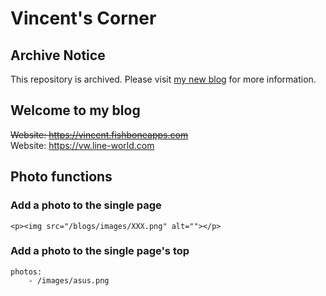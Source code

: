 # Vincent's Corner
## Archive Notice
This repository is archived. Please visit [my new blog](https://vw.line-world.com) for more information.

## Welcome to my blog
~~Website: https://vincent.fishboneapps.com~~ <br>
Website: https://vw.line-world.com

## Photo functions
### Add a photo to the single page
`<p><img src="/blogs/images/XXX.png" alt=""></p>`

### Add a photo to the single page's top
```
photos:
	- /images/asus.png
```
